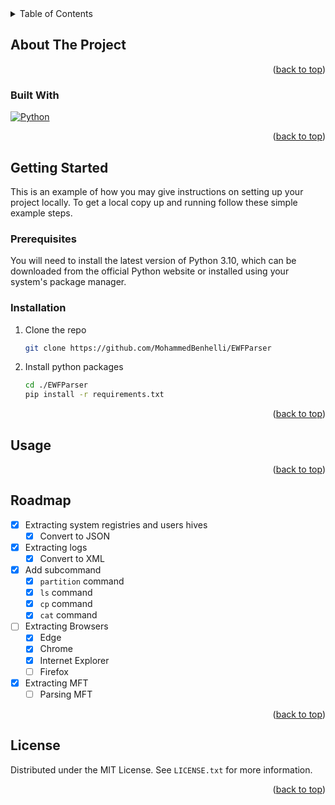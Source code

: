 <!-- TABLE OF CONTENTS -->
<details>
  <summary>Table of Contents</summary>
  <ol>
    <li>
      <a href="#about-the-project">About The Project</a>
      <ul>
        <li><a href="#built-with">Built With</a></li>
      </ul>
    </li>
    <li>
      <a href="#getting-started">Getting Started</a>
      <ul>
        <li><a href="#prerequisites">Prerequisites</a></li>
        <li><a href="#installation">Installation</a></li>
      </ul>
    </li>
    <li><a href="#usage">Usage</a></li>
    <li><a href="#roadmap">Roadmap</a></li>
    <li><a href="#license">License</a></li>
  </ol>
</details>



<!-- ABOUT THE PROJECT -->
## About The Project


<p align="right">(<a href="#readme-top">back to top</a>)</p>



### Built With


[![Python][Python]][Python]

<p align="right">(<a href="#readme-top">back to top</a>)</p>



<!-- GETTING STARTED -->
## Getting Started

This is an example of how you may give instructions on setting up your project locally.
To get a local copy up and running follow these simple example steps.

### Prerequisites

You will need to install the latest version of Python 3.10, which can be downloaded from the official Python website or installed using your system's package manager.

### Installation

1. Clone the repo
   ```sh
   git clone https://github.com/MohammedBenhelli/EWFParser
   ```
2. Install python packages
   ```sh
   cd ./EWFParser
   pip install -r requirements.txt
   ```

<p align="right">(<a href="#readme-top">back to top</a>)</p>



<!-- USAGE EXAMPLES -->
## Usage


<p align="right">(<a href="#readme-top">back to top</a>)</p>



<!-- ROADMAP -->
## Roadmap

- [x] Extracting system registries and users hives
  - [x] Convert to JSON
- [x] Extracting logs
  - [x] Convert to XML
- [x] Add subcommand
  - [x] `partition` command
  - [x] `ls` command
  - [x] `cp` command
  - [x] `cat` command
- [ ] Extracting Browsers
    - [x] Edge
    - [x] Chrome
    - [x] Internet Explorer
    - [ ] Firefox
- [x] Extracting MFT
    - [ ] Parsing MFT

<p align="right">(<a href="#readme-top">back to top</a>)</p>



<!-- LICENSE -->
## License

Distributed under the MIT License. See `LICENSE.txt` for more information.

<p align="right">(<a href="#readme-top">back to top</a>)</p>




<!-- MARKDOWN LINKS & IMAGES -->
[Python]: https://img.shields.io/badge/python-000000?style=for-the-badge&logo=python&logoColor=yellow